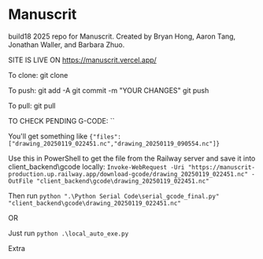 # Manuscrit

build18 2025 repo for Manuscrit. Created by Bryan Hong, Aaron Tang, Jonathan Waller, and Barbara Zhuo.

SITE IS LIVE ON https://manuscrit.vercel.app/

To clone:
git clone <URL>

To push:
git add -A
git commit -m "YOUR CHANGES"
git push

To pull:
git pull

TO CHECK PENDING G-CODE:
``

You'll get something like `{"files":["drawing_20250119_022451.nc","drawing_20250119_090554.nc"]}`

Use this in PowerShell to get the file from the Railway server and save it into client_backend\gcode locally:
`Invoke-WebRequest -Uri "https://manuscrit-production.up.railway.app/download-gcode/drawing_20250119_022451.nc" -OutFile "client_backend\gcode\drawing_20250119_022451.nc"`

Then run `python ".\Python Serial Code\serial_gcode_final.py" "client_backend\gcode\drawing_20250119_022451.nc"`

OR

Just run `python .\local_auto_exe.py` 

Extra